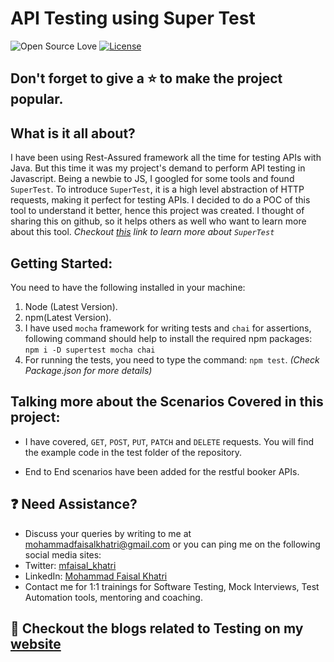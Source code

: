 # API Testing using Super Test

![Open Source Love](https://badges.frapsoft.com/os/v1/open-source.svg?v=103)
[![License](https://img.shields.io/badge/License-Apache%202.0-blue.svg)](https://opensource.org/licenses/Apache-2.0)

## Don't forget to give a :star: to make the project popular.

## What is it all about?
I have been using Rest-Assured framework all the time for testing APIs with Java. But this time it was my project's demand to perform API testing in Javascript. 
Being a newbie to JS, I googled for some tools and found `SuperTest`. 
To introduce `SuperTest`, it is a high level abstraction of HTTP requests, making it perfect for testing APIs.
I decided to do a POC of this tool to understand it better, hence this project was created. 
I thought of sharing this on github, so it helps others as well who want to learn more about this tool.
*Checkout [this][] link to learn more about `SuperTest`* 

## Getting Started:
You need to have the following installed in your machine:
1. Node (Latest Version).
2. npm(Latest Version).
3. I have used `mocha` framework for writing tests and `chai` for assertions, following command should help to install the required npm packages:
`npm i -D supertest mocha chai`
4. For running the tests, you need to type the command: `npm test`. *(Check Package.json for more details)*

## Talking more about the Scenarios Covered in this project:
- I have covered, `GET`, `POST`, `PUT`, `PATCH` and `DELETE` requests. You will find the example code in the test folder of the repository.

- End to End scenarios have been added for the restful booker APIs.

## :question: Need Assistance?

- Discuss your queries by writing to me at [mohammadfaisalkhatri@gmail.com][mail] or you can ping me on the following social media sites:
- Twitter: [mfaisal_khatri][twitter]
- LinkedIn: [Mohammad Faisal Khatri][linkedin]
- Contact me for 1:1 trainings for Software Testing, Mock Interviews, Test Automation tools, mentoring and coaching.

## :thought_balloon: Checkout the blogs related to Testing on my [website][]


[mail]: mohammadfaisalkhatri@gmail.com
[linkedIn]: https://www.linkedin.com/in/faisalkhatri/
[Twitter]: https://twitter.com/mfaisal_khatri
[this]: https://www.npmjs.com/package/supertest
[website]: https://mfaisalkhatri.github.io